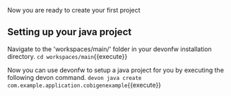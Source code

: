 Now you are ready to create your first project



## Setting up your java project



Navigate to the 'workspaces/main/' folder in your devonfw installation directory. 
`cd workspaces/main`{{execute}}

Now you can use devonfw to setup a java project for you by executing the following devon command.
`devon java create com.example.application.cobigenexample`{{execute}}

